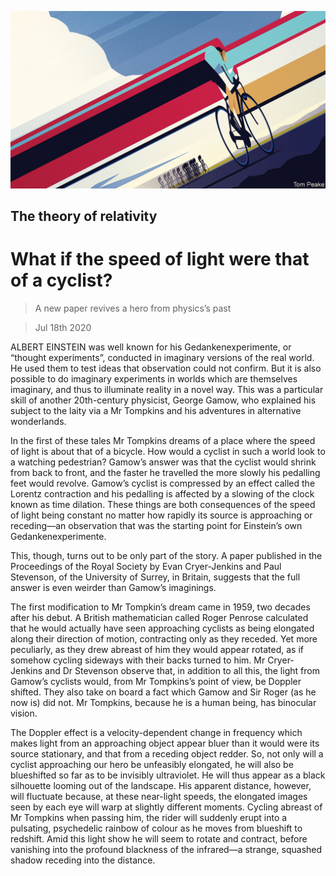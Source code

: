 ![](./images/20200718_STD002_0.jpg)

## The theory of relativity

# What if the speed of light were that of a cyclist?

> A new paper revives a hero from physics’s past

> Jul 18th 2020

ALBERT EINSTEIN was well known for his Gedankenexperimente, or “thought experiments”, conducted in imaginary versions of the real world. He used them to test ideas that observation could not confirm. But it is also possible to do imaginary experiments in worlds which are themselves imaginary, and thus to illuminate reality in a novel way. This was a particular skill of another 20th-century physicist, George Gamow, who explained his subject to the laity via a Mr Tompkins and his adventures in alternative wonderlands.

In the first of these tales Mr Tompkins dreams of a place where the speed of light is about that of a bicycle. How would a cyclist in such a world look to a watching pedestrian? Gamow’s answer was that the cyclist would shrink from back to front, and the faster he travelled the more slowly his pedalling feet would revolve. Gamow’s cyclist is compressed by an effect called the Lorentz contraction and his pedalling is affected by a slowing of the clock known as time dilation. These things are both consequences of the speed of light being constant no matter how rapidly its source is approaching or receding—an observation that was the starting point for Einstein’s own Gedankenexperimente.

This, though, turns out to be only part of the story. A paper published in the Proceedings of the Royal Society by Evan Cryer-Jenkins and Paul Stevenson, of the University of Surrey, in Britain, suggests that the full answer is even weirder than Gamow’s imaginings.

The first modification to Mr Tompkin’s dream came in 1959, two decades after his debut. A British mathematician called Roger Penrose calculated that he would actually have seen approaching cyclists as being elongated along their direction of motion, contracting only as they receded. Yet more peculiarly, as they drew abreast of him they would appear rotated, as if somehow cycling sideways with their backs turned to him. Mr Cryer-Jenkins and Dr Stevenson observe that, in addition to all this, the light from Gamow’s cyclists would, from Mr Tompkins’s point of view, be Doppler shifted. They also take on board a fact which Gamow and Sir Roger (as he now is) did not. Mr Tompkins, because he is a human being, has binocular vision.

The Doppler effect is a velocity-dependent change in frequency which makes light from an approaching object appear bluer than it would were its source stationary, and that from a receding object redder. So, not only will a cyclist approaching our hero be unfeasibly elongated, he will also be blueshifted so far as to be invisibly ultraviolet. He will thus appear as a black silhouette looming out of the landscape. His apparent distance, however, will fluctuate because, at these near-light speeds, the elongated images seen by each eye will warp at slightly different moments. Cycling abreast of Mr Tompkins when passing him, the rider will suddenly erupt into a pulsating, psychedelic rainbow of colour as he moves from blueshift to redshift. Amid this light show he will seem to rotate and contract, before vanishing into the profound blackness of the infrared—a strange, squashed shadow receding into the distance.